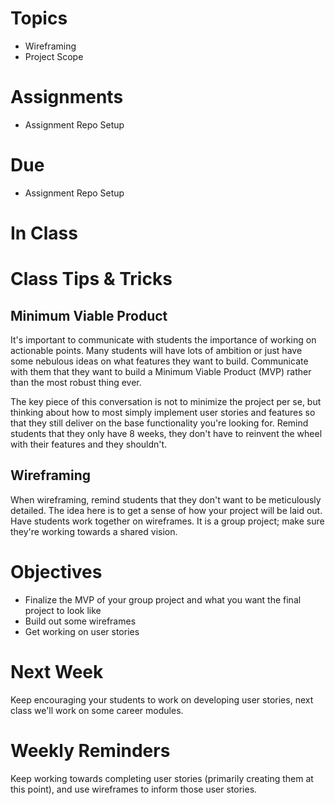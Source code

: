 # Topics
* Wireframing
* Project Scope

# Assignments
* Assignment Repo Setup
# Due
* Assignment Repo Setup

# In Class

# Class Tips & Tricks
## Minimum Viable Product
It's important to communicate with students the importance of working on actionable points. Many students will have lots of ambition or just have some nebulous ideas on what features they want to build. Communicate with them that they want to build a Minimum Viable Product (MVP) rather than the most robust thing ever.

The key piece of this conversation is not to minimize the project per se, but thinking about how to most simply implement user stories and features so that they still deliver on the base functionality you're looking for. Remind students that they only have 8 weeks, they don't have to reinvent the wheel with their features and they shouldn't.

## Wireframing

When wireframing, remind students that they don't want to be meticulously detailed. The idea here is to get a sense of how your project will be laid out. Have students work together on wireframes. It is a group project; make sure they're working towards a shared vision.



# Objectives
* Finalize the MVP of your group project and what you want the final project to look like
* Build out some wireframes
* Get working on user stories

# Next Week

Keep encouraging your students to work on developing user stories, next class we'll work on some career modules. 

# Weekly Reminders

Keep working towards completing user stories (primarily creating them at this point), and use wireframes to inform those user stories.